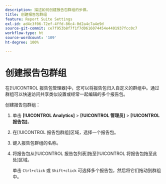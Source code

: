 ```yaml
---
description: 描述如何创建报告包群组的步骤。
title: 创建报告包群组
feature: Report Suite Settings
exl-id: ad4c3f06-72ef-4ffd-86c4-0d2a4c7a4e9d
source-git-commit: ce7f953b8f7f1f7d0616074454e4401937fcc0c7
workflow-type: ht
source-wordcount: '109'
ht-degree: 100%

---
```


# 创建报告包群组

在[!UICONTROL 报告包管理器]中，您可以将报告包归入自定义的群组中。通过群组可以快速访问共享类似设置或经常一起编辑的多个报告包。

创建报告包群组：

1. 单击 **[!UICONTROL Analytics]** > **[!UICONTROL 管理员]** > **[!UICONTROL 报告包]**。
1. 在[!UICONTROL 报告包群组]区域，选择一个报告包。
1. 键入报告包群组的名称。
1. 将报告包从[!UICONTROL 报告包列表]拖至[!UICONTROL 将报告包拖至此处]区域。

   单击 `Ctrl+click` 或 `Shift+click` 可选择多个报告包，然后将它们拖动到群组中。
